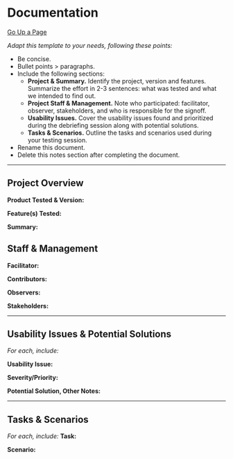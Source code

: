 # Documentation
[Go Up a Page](../README.md)

*Adapt this template to your needs, following these points:*
* Be concise.
* Bullet points > paragraphs.
* Include the following sections:
    * **Project & Summary.** Identify the project, version and features. Summarize the effort in 2-3 sentences: what was tested and what we intended to find out.
    * **Project Staff & Management.** Note who participated: facilitator, observer, stakeholders, and who is responsible for the signoff.
    * **Usability Issues.** Cover the usability issues found and prioritized during the debriefing session along with potential solutions.
    * **Tasks & Scenarios.** Outline the tasks and scenarios used during your testing session.
* Rename this document.
* Delete this notes section after completing the document.

---

## Project Overview
**Product Tested & Version:**

**Feature(s) Tested:**

**Summary:**

## Staff & Management
**Facilitator:**

**Contributors:**

**Observers:**

**Stakeholders:**

---

## Usability Issues & Potential Solutions
*For each, include:*

**Usability Issue:**

**Severity/Priority:**

**Potential Solution, Other Notes:**

---

## Tasks & Scenarios
*For each, include:*
**Task:**

**Scenario:**